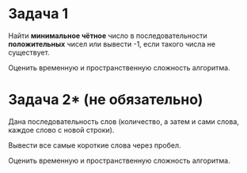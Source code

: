 # Задача 1

Найти **минимальное чётное** число в последовательности **положительных** чисел или вывести -1, если такого числа не существует.

Оценить временную и пространственную сложность алгоритма.

# Задача 2* (не обязательно)

Дана последовательность слов (количество, а затем и сами слова, каждое слово с новой строки).

Вывести все самые короткие слова через пробел.

Оценить временную и пространственную сложность алгоритма.
